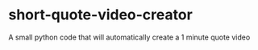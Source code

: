 # short-quote-video-creator
A small python code that will automatically create a 1 minute quote video
